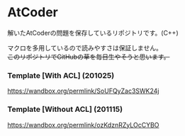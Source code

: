 # AtCoder
解いたAtCoderの問題を保存しているリポジトリです。(C++)  
  
マクロを多用しているので読みやすさは保証しません。  
~~このリポジトリでGitHubの草を毎日生やそうと思います。~~  

### Template [With ACL] (201025)
https://wandbox.org/permlink/SoUFQyZac3SWK24j
  
### Template [Without ACL] (201115)
https://wandbox.org/permlink/ozKdznRZyLOcCYBO
